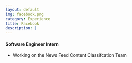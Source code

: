 ```yaml
---
layout: default
img: facebook.png
category: Experience
title: Facebook
description: |
---
```


#### Software Engineer Intern

* Working on the News Feed Content Classifcation Team
